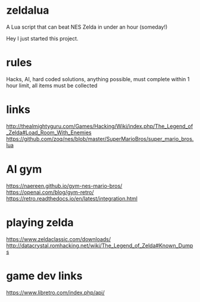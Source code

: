 # zeldalua
A Lua script that can beat NES Zelda in under an hour (someday!)

Hey I just started this project.

# rules
Hacks, AI, hard coded solutions, anything possible, must complete within 1 hour limit, all items must be collected

# links
http://thealmightyguru.com/Games/Hacking/Wiki/index.php/The_Legend_of_Zelda#Load_Room_With_Enemies
https://github.com/zoq/nes/blob/master/SuperMarioBros/super_mario_bros.lua

# AI gym
https://naereen.github.io/gym-nes-mario-bros/
https://openai.com/blog/gym-retro/
https://retro.readthedocs.io/en/latest/integration.html

# playing zelda
https://www.zeldaclassic.com/downloads/
http://datacrystal.romhacking.net/wiki/The_Legend_of_Zelda#Known_Dumps

# game dev links
https://www.libretro.com/index.php/api/
